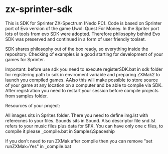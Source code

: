 # zx-sprinter-sdk

This is SDK for Sprinter ZX-Spectrum (Nedo PC). Code is based on Sprinter port of Evo version of the game Uwol: Quest For Money.
In the Spriter port lots of tools from evo SDK were adopted. Therefore philosophy behind Evo SDK was preserved and
continued in a form of user friendly toolset.

SDK shares philosophy out of the box ready, so everything inside the repository. Checking of examples is a good starting for
development of your games for Sprinter.

Important: before use sdk you need to execute registerSDK.bat in sdk folder for registering path to sdk
in enviroment variable and preparing ZXMak2 to launch you compiled games. AAlso this will make possible to store source of
your game at any location on a computer and be able to compile via SDK. After registration you need to restart your
session before compile projects from samples folder.

Resources of your project:

All images sits in Sprites folder. There you need to define img.lst with referecnes to your files.
Sounds sits in Sound. Also descriptor file snd.lst refers to your music files plus data for SFX.
You can have only one c files, to compile it please _compile.bat in Samples\Spaceship

If you don't need to run ZXMak after compile then you can remove "set runZXMak=Yes" in _compile.bat

